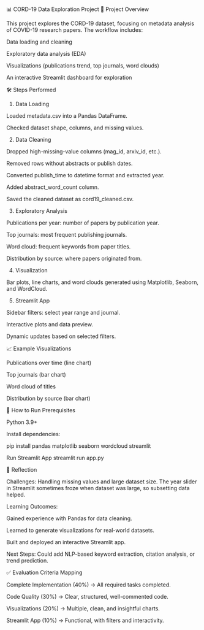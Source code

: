 📊 CORD-19 Data Exploration Project
📌 Project Overview

This project explores the CORD-19 dataset, focusing on metadata analysis of COVID-19 research papers.
The workflow includes:

Data loading and cleaning

Exploratory data analysis (EDA)

Visualizations (publications trend, top journals, word clouds)

An interactive Streamlit dashboard for exploration


🛠️ Steps Performed
1. Data Loading

Loaded metadata.csv into a Pandas DataFrame.

Checked dataset shape, columns, and missing values.

2. Data Cleaning

Dropped high-missing-value columns (mag_id, arxiv_id, etc.).

Removed rows without abstracts or publish dates.

Converted publish_time to datetime format and extracted year.

Added abstract_word_count column.

Saved the cleaned dataset as cord19_cleaned.csv.

3. Exploratory Analysis

Publications per year: number of papers by publication year.

Top journals: most frequent publishing journals.

Word cloud: frequent keywords from paper titles.

Distribution by source: where papers originated from.

4. Visualization

Bar plots, line charts, and word clouds generated using Matplotlib, Seaborn, and WordCloud.

5. Streamlit App

Sidebar filters: select year range and journal.

Interactive plots and data preview.

Dynamic updates based on selected filters.


📈 Example Visualizations

Publications over time (line chart)

Top journals (bar chart)

Word cloud of titles

Distribution by source (bar chart)


🚀 How to Run
Prerequisites

Python 3.9+

Install dependencies:

pip install pandas matplotlib seaborn wordcloud streamlit

Run Streamlit App
streamlit run app.py


📑 Reflection

Challenges: Handling missing values and large dataset size. The year slider in Streamlit sometimes froze when dataset was large, so subsetting data helped.

Learning Outcomes:

Gained experience with Pandas for data cleaning.

Learned to generate visualizations for real-world datasets.

Built and deployed an interactive Streamlit app.

Next Steps: Could add NLP-based keyword extraction, citation analysis, or trend prediction.


✅ Evaluation Criteria Mapping

Complete Implementation (40%) → All required tasks completed.

Code Quality (30%) → Clear, structured, well-commented code.

Visualizations (20%) → Multiple, clean, and insightful charts.

Streamlit App (10%) → Functional, with filters and interactivity.
